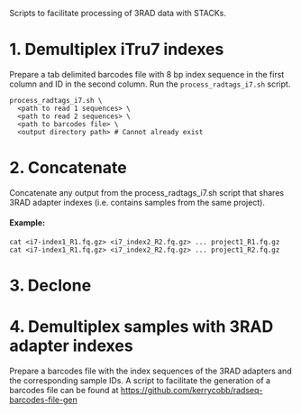 
Scripts to facilitate processing of 3RAD data with STACKs.

# 1. Demultiplex iTru7 indexes
Prepare a tab delimited barcodes file with 8 bp index sequence in the first column and ID in the second column. 
Run the `process_radtags_i7.sh` script.
```
process_radtags_i7.sh \
  <path to read 1 sequences> \
  <path to read 2 sequences> \
  <path to barcodes file> \
  <output directory path> # Cannot already exist
```

# 2. Concatenate
Concatenate any output from the process_radtags_i7.sh script that shares 3RAD adapter indexes (i.e. contains samples from the same project).
#### Example:
```
cat <i7-index1_R1.fq.gz> <i7_index2_R2.fq.gz> ... project1_R1.fq.gz
cat <i7-index1_R1.fq.gz> <i7_index2_R2.fq.gz> ... project1_R2.fq.gz
```
# 3. Declone


# 4. Demultiplex samples with 3RAD adapter indexes
Prepare a barcodes file with the index sequences of the 3RAD adapters and the corresponding sample IDs. 
A script to facilitate the generation of a barcodes file can be found at <https://github.com/kerrycobb/radseq-barcodes-file-gen>

